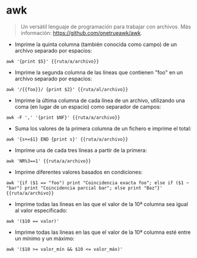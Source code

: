 # awk

> Un versátil lenguaje de programación para trabajar con archivos.
> Más información: <https://github.com/onetrueawk/awk>.

- Imprime la quinta columna (también conocida como campo) de un archivo separado por espacios:

`awk '{print $5}' {{ruta/a/archivo}}`

- Imprime la segunda columna de las líneas que contienen "foo" en un archivo separado por espacios:

`awk '/{{foo}}/ {print $2}' {{ruta/al/archivo}}`

- Imprime la última columna de cada línea de un archivo, utilizando una coma (en lugar de un espacio) como separador de campos:

`awk -F ',' '{print $NF}' {{ruta/a/archivo}}`

- Suma los valores de la primera columna de un fichero e imprime el total:

`awk '{s+=$1} END {print s}' {{ruta/a/archivo}}`

- Imprime una de cada tres líneas a partir de la primera:

`awk 'NR%3==1' {{ruta/a/archivo}}`

- Imprime diferentes valores basados en condiciones:

`awk '{if ($1 == "foo") print "Coincidencia exacta foo"; else if ($1 ~ "bar") print "Coincidencia parcial bar"; else print "Baz"}' {{ruta/a/archivo}}`

- Imprime todas las líneas en las que el valor de la 10ª columna sea igual al valor especificado:

`awk '($10 == valor)'`

- Imprime todas las líneas en las que el valor de la 10ª columna esté entre un mínimo y un máximo:

`awk '($10 >= valor_mín && $10 <= valor_máx)'`
